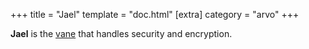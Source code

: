 +++
title = "Jael"
template = "doc.html"
[extra]
category = "arvo"
+++

**Jael** is the [vane](../vane) that handles security and encryption.
